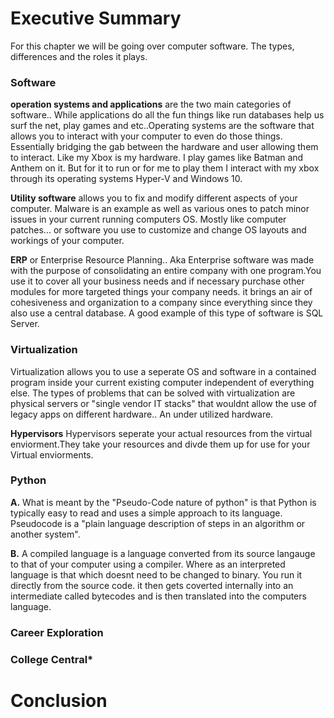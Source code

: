 # **Executive Summary**
For this chapter we will be going over computer software. The types, differences and the roles it plays. 

### **Software**
**operation systems and applications** are the two main categories of software.. While applications do all the fun things like run databases 
help us surf the net, play games and etc..Operating systems are the software that allows you to interact with your computer to even do those things. Essentially 
bridging the gab between the hardware and user allowing them to interact. Like my Xbox is my hardware. I play games like Batman and Anthem on it. But for it to run
or for me to play them I interact with my xbox through its operating systems Hyper-V and Windows 10.

**Utility software** allows you to fix and modify different aspects of your computer. Malware is an example as well as various ones to patch minor issues in your current 
running computers OS. Mostly like computer patches... or software you use to customize and change OS layouts and workings of your computer.

**ERP** or Enterprise Resource Planning.. Aka Enterprise software was made with the purpose of consolidating an entire company with one program.You use it to cover all your business needs and if necessary purchase other modules for more targeted things your company needs. it brings an air of cohesiveness and organization to a company since everything since they also use a central database. A good example of this type of software is SQL Server. 

### **Virtualization**
Virtualization allows you to use a seperate OS and software in a contained program inside your current existing computer independent of everything else. 
The types of problems that can be solved with virtualization are physical servers or "single vendor IT stacks" that wouldnt allow the use of legacy apps on different hardware..
An under utilized hardware.

**Hypervisors**
Hypervisors seperate your actual resources from the virtual enviorment.They take your resources and divde them up for use for your Virtual enviorments.

### **Python**
**A.** What is meant by the "Pseudo-Code nature of python" is that Python is typically easy to read and uses a simple approach to its language.
Pseudocode is a "plain language description of steps in an algorithm or another system".

**B.** A compiled language is a language converted from its source langauge to that of your computer using a compiler. Where as an interpreted language
is that which doesnt need to be changed to binary. You run it directly from the source code. it then gets coverted internally into an intermediate called bytecodes and is then 
translated into the computers language.

### **Career Exploration**

### **College Central***


# **Conclusion**
